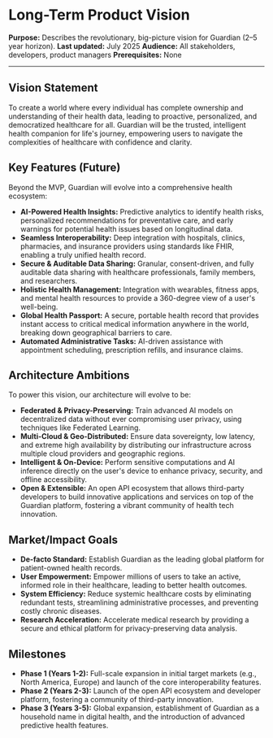 # Long-Term Product Vision

**Purpose:** Describes the revolutionary, big-picture vision for Guardian (2–5 year horizon).
**Last updated:** July 2025
**Audience:** All stakeholders, developers, product managers
**Prerequisites:** None

---

## Vision Statement

To create a world where every individual has complete ownership and understanding of their health data, leading to proactive, personalized, and democratized healthcare for all. Guardian will be the trusted, intelligent health companion for life's journey, empowering users to navigate the complexities of healthcare with confidence and clarity.

## Key Features (Future)

Beyond the MVP, Guardian will evolve into a comprehensive health ecosystem:

*   **AI-Powered Health Insights:** Predictive analytics to identify health risks, personalized recommendations for preventative care, and early warnings for potential health issues based on longitudinal data.
*   **Seamless Interoperability:** Deep integration with hospitals, clinics, pharmacies, and insurance providers using standards like FHIR, enabling a truly unified health record.
*   **Secure & Auditable Data Sharing:** Granular, consent-driven, and fully auditable data sharing with healthcare professionals, family members, and researchers.
*   **Holistic Health Management:** Integration with wearables, fitness apps, and mental health resources to provide a 360-degree view of a user's well-being.
*   **Global Health Passport:** A secure, portable health record that provides instant access to critical medical information anywhere in the world, breaking down geographical barriers to care.
*   **Automated Administrative Tasks:** AI-driven assistance with appointment scheduling, prescription refills, and insurance claims.

## Architecture Ambitions

To power this vision, our architecture will evolve to be:

*   **Federated & Privacy-Preserving:** Train advanced AI models on decentralized data without ever compromising user privacy, using techniques like Federated Learning.
*   **Multi-Cloud & Geo-Distributed:** Ensure data sovereignty, low latency, and extreme high availability by distributing our infrastructure across multiple cloud providers and geographic regions.
*   **Intelligent & On-Device:** Perform sensitive computations and AI inference directly on the user's device to enhance privacy, security, and offline accessibility.
*   **Open & Extensible:** An open API ecosystem that allows third-party developers to build innovative applications and services on top of the Guardian platform, fostering a vibrant community of health tech innovation.

## Market/Impact Goals

*   **De-facto Standard:** Establish Guardian as the leading global platform for patient-owned health records.
*   **User Empowerment:** Empower millions of users to take an active, informed role in their healthcare, leading to better health outcomes.
*   **System Efficiency:** Reduce systemic healthcare costs by eliminating redundant tests, streamlining administrative processes, and preventing costly chronic diseases.
*   **Research Acceleration:** Accelerate medical research by providing a secure and ethical platform for privacy-preserving data analysis.

## Milestones

*   **Phase 1 (Years 1-2):** Full-scale expansion in initial target markets (e.g., North America, Europe) and launch of the core interoperability features.
*   **Phase 2 (Years 2-3):** Launch of the open API ecosystem and developer platform, fostering a community of third-party innovation.
*   **Phase 3 (Years 3-5):** Global expansion, establishment of Guardian as a household name in digital health, and the introduction of advanced predictive health features.
 